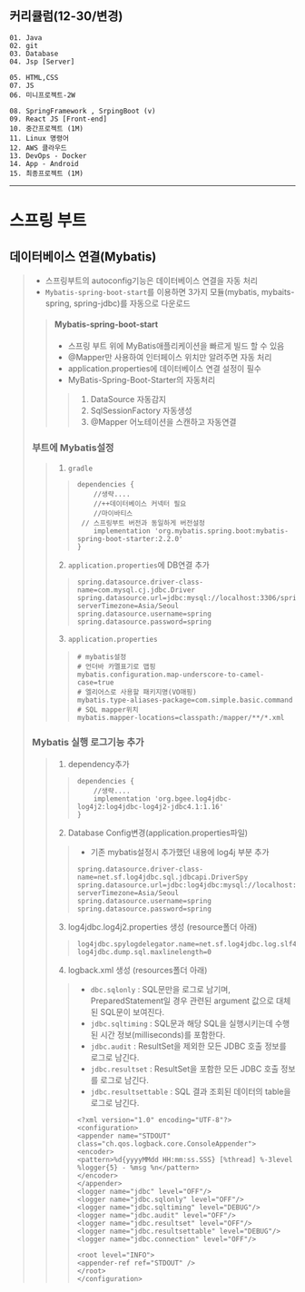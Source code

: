 ## 커리큘럼(12-30/변경)
```
01. Java
02. git
03. Database 
04. Jsp [Server]

05. HTML,CSS 
07. JS
06. 미니프로젝트-2W

08. SpringFramework , SrpingBoot (v)
09. React JS [Front-end]
10. 중간프로젝트 (1M)
11. Linux 명령어
12. AWS 클라우드
13. DevOps - Docker
14. App - Android
15. 최종프로젝트 (1M)
```
---

# 스프링 부트
## 데이터베이스 연결(Mybatis)
> + 스프링부트의 autoconfig기능은 데이터베이스 연결을 자동 처리
> + ``Mybatis-spring-boot-start``를 이용하면 3가지 모듈(mybatis, mybaits-spring, spring-jdbc)를 자동으로 다운로드
>> #### Mybatis-spring-boot-start
>> + 스프링 부트 위에 MyBatis애플리케이션을 빠르게 빌드 할 수 있음
>> + @Mapper만 사용하여 인터페이스 위치만 알려주면 자동 처리
>> + application.properties에 데이터베이스 연결 설정이 필수
>> + MyBatis-Spring-Boot-Starter의 자동처리
>>> 1. DataSource 자동감지
>>> 2. SqlSessionFactory 자동생성
>>> 3. @Mapper 어노테이션을 스캔하고 자동연결
>
> ### 부트에 Mybatis설정
>> 1. ``gradle``
>>> ```
>>> dependencies {
>>> 	//생략....
>>> 	//++데이터베이스 커넥터 필요
>>> 	//마이바티스
>>>  // 스프링부트 버전과 동일하게 버전설정
>>> 	implementation 'org.mybatis.spring.boot:mybatis-spring-boot-starter:2.2.0'
>>> }
>>> ```
>>
>> 2. ``application.properties``에 DB연결 추가
>>> ```
>>> spring.datasource.driver-class-name=com.mysql.cj.jdbc.Driver
>>> spring.datasource.url=jdbc:mysql://localhost:3306/spring?serverTimezone=Asia/Seoul
>>> spring.datasource.username=spring
>>> spring.datasource.password=spring
>>> ```
>>
>> 3. ``application.properties``
>>> ```
>>> # mybatis설정
>>> # 언더바 카멜표기로 맵핑
>>> mybatis.configuration.map-underscore-to-camel-case=true
>>> # 엘리어스로 사용할 패키지명(VO매핑)
>>> mybatis.type-aliases-package=com.simple.basic.command
>>> # SQL mapper위치
>>> mybatis.mapper-locations=classpath:/mapper/**/*.xml
>>> ```
>
> ### Mybatis 실행 로그기능 추가
>> 1. dependency추가
>>> ```
>>> dependencies {
>>> 	//생략....
>>> 	implementation 'org.bgee.log4jdbc-log4j2:log4jdbc-log4j2-jdbc4.1:1.16'
>>> }
>>> ```
>>
>> 2. Database Config변경(application.properties파일)
>>> + 기존 mybatis설정시 추가했던 내용에 log4j 부분 추가
>>> ```
>>> spring.datasource.driver-class-name=net.sf.log4jdbc.sql.jdbcapi.DriverSpy
>>> spring.datasource.url=jdbc:log4jdbc:mysql://localhost:3306/spring?serverTimezone=Asia/Seoul
>>> spring.datasource.username=spring
>>> spring.datasource.password=spring
>>> ```
>>
>> 3. log4jdbc.log4j2.properties 생성 (resource폴더 아래)
>>> ```
>>> log4jdbc.spylogdelegator.name=net.sf.log4jdbc.log.slf4j.Slf4jSpyLogDelegator
>>> log4jdbc.dump.sql.maxlinelength=0
>>> ```
>> 
>> 4. logback.xml 생성 (resources폴더 아래)
>>> + ``dbc.sqlonly`` : SQL문만을 로그로 남기며, PreparedStatement일 경우 관련된 argument 값으로 대체된 SQL문이 보여진다.
>>> + ``jdbc.sqltiming`` : SQL문과 해당 SQL을 실행시키는데 수행된 시간 정보(milliseconds)를 포함한다.
>>> + ``jdbc.audit`` : ResultSet을 제외한 모든 JDBC 호출 정보를 로그로 남긴다.
>>> + ``jdbc.resultset`` : ResultSet을 포함한 모든 JDBC 호출 정보를 로그로 남긴다.
>>> + ``jdbc.resultsettable`` : SQL 결과 조회된 데이터의 table을 로그로 남긴다.
>>> ```
>>> <?xml version="1.0" encoding="UTF-8"?>
>>> <configuration>
>>> <appender name="STDOUT" class="ch.qos.logback.core.ConsoleAppender">
>>> <encoder>
>>> <pattern>%d{yyyyMMdd HH:mm:ss.SSS} [%thread] %-3level %logger{5} - %msg %n</pattern>
>>> </encoder>
>>> </appender>
>>> <logger name="jdbc" level="OFF"/>
>>> <logger name="jdbc.sqlonly" level="OFF"/>
>>> <logger name="jdbc.sqltiming" level="DEBUG"/>
>>> <logger name="jdbc.audit" level="OFF"/>
>>> <logger name="jdbc.resultset" level="OFF"/>
>>> <logger name="jdbc.resultsettable" level="DEBUG"/>
>>> <logger name="jdbc.connection" level="OFF"/>
>>> 
>>> <root level="INFO">
>>> <appender-ref ref="STDOUT" />
>>> </root>
>>> </configuration>
>>> ```
